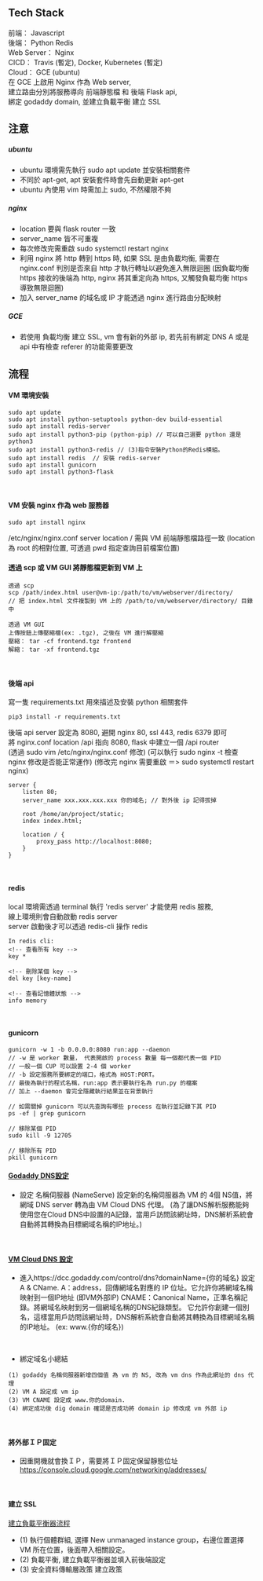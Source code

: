 
## Tech Stack
前端： Javascript  
後端： Python Redis  
Web Server： Nginx  
CICD： Travis (暫定), Docker, Kubernetes (暫定)  
Cloud： GCE (ubuntu)  
在 GCE 上啟用 Nginx 作為 Web server,  
建立路由分別將服務導向 前端靜態檔 和 後端 Flask api,  
綁定 godaddy domain, 並建立負載平衡 建立 SSL

## 注意
##### ubuntu
- ubuntu 環境需先執行 sudo apt update 並安裝相關套件
- 不同於 apt-get, apt 安裝套件時會先自動更新 apt-get
- ubuntu 內使用 vim 時需加上 sudo, 不然權限不夠

##### nginx
- location 要與 flask router 一致
- server_name 皆不可重複
- 每次修改完需重啟 sudo systemctl restart nginx
- 利用 nginx 將 http 轉到 https 時, 如果 SSL 是由負載均衡, 需要在 nginx.conf 判別是否來自 http 才執行轉址以避免進入無限迴圈
  (因負載均衡 https 接收的後端為 http, nginx 將其重定向為 https, 又觸發負載均衡 https 導致無限迴圈)
- 加入 server_name 的域名或 IP 才能透過 nginx 進行路由分配映射

##### GCE 
- 若使用 負載均衡 建立 SSL, vm 會有新的外部 ip, 若先前有綁定 DNS A 或是 api 中有檢查 referer 的功能需要更改


## 流程
#### VM 環境安裝
```
sudo apt update
sudo apt install python-setuptools python-dev build-essential
sudo apt install redis-server
sudo apt install python3-pip (python-pip) // 可以自己選要 python 還是 python3
sudo apt install python3-redis // (3)指令安裝Python的Redis模組。
sudo apt install redis  // 安裝 redis-server
sudo apt install gunicorn
sudo apt install python3-flask 
```
<br>

#### VM 安裝 nginx 作為 web 服務器
```
sudo apt install nginx
```
/etc/nginx/nginx.conf server location / 需與 VM 前端靜態檔路徑一致
(location 為 root 的相對位置, 可透過 pwd 指定查詢目前檔案位置)
<br>

#### 透過 scp 或 VM GUI 將靜態檔更新到 VM 上
```
透過 scp
scp /path/index.html user@vm-ip:/path/to/vm/webserver/directory/
// 把 index.html 文件複製到 VM 上的 /path/to/vm/webserver/directory/ 目錄中

透過 VM GUI
上傳按鈕上傳壓縮檔(ex: .tgz), 之後在 VM 進行解壓縮
壓縮： tar -cf frontend.tgz frontend
解縮： tar -xf frontend.tgz
```
<br>

#### 後端 api

寫一隻 requirements.txt 用來描述及安裝 python 相關套件  
```
pip3 install -r requirements.txt
```

後端 api server 設定為 8080, 避開 nginx 80, ssl 443, redis 6379 即可  
將 nginx.conf location /api 指向 8080, flask 中建立一個 /api router  
(透過 sudo vim /etc/nginx/nginx.conf 修改)
(可以執行 sudo nginx -t 檢查 nginx 修改是否能正常運作)
(修改完 nginx 需要重啟 ＝> sudo systemctl restart nginx)

```
server {
    listen 80;
    server_name xxx.xxx.xxx.xxx 你的域名; // 對外後 ip 記得拔掉

    root /home/an/project/static;
    index index.html;

    location / {
        proxy_pass http://localhost:8080;
    }
}
```
<br>

#### redis
local 環境需透過 terminal 執行 'redis server' 才能使用 redis 服務,  
線上環境則會自動啟動 redis server  
server 啟動後才可以透過 redis-cli 操作 redis  

```
In redis cli:
<!-- 查看所有 key -->
key *

<!-- 刪除某個 key -->
del key [key-name]

<!-- 查看記憶體狀態 -->
info memory
```
<br>

#### gunicorn

```
gunicorn -w 1 -b 0.0.0.0:8080 run:app --daemon
// -w 是 worker 數量， 代表開啟的 process 數量 每一個都代表一個 PID  
// 一般一個 CUP 可以設置 2-4 個 worker
// -b 設定服務所要綁定的端口，格式為 HOST:PORT。
// 最後為執行的程式名稱，run:app 表示要執行名為 run.py 的檔案
// 加上 --daemon 會完全隱藏執行結果並在背景執行

// 如需關掉 gunicorn 可以先查詢有哪些 process 在執行並記錄下其 PID
ps -ef | grep gunicorn

// 移除某個 PID
sudo kill -9 12705

// 移除所有 PID
pkill gunicorn
```

#### [Godaddy DNS設定](https://dcc.godaddy.com/control/dns?domainName={你的域名})
- 設定 名稱伺服器 (NameServe)
    設定新的名稱伺服器為 VM 的 4個 NS值，將網域 DNS server 轉為由 VM Cloud DNS 代理。
    (為了讓DNS解析服務能夠使用您在Cloud DNS中設置的A記錄，當用戶訪問該網址時，DNS解析系統會自動將其轉換為目標網域名稱的IP地址。)
<br>

#### [VM Cloud DNS 設定](https://console.cloud.google.com/net-services/dns/)
- 進入https://dcc.godaddy.com/control/dns?domainName={你的域名} 設定 A & CName.
    A：address，回傳網域名對應的 IP 位址。它允許你將網域名稱映射到一個IP地址 (即VM外部IP)
    CNAME：Canonical Name，正準名稱記錄。將網域名映射到另一個網域名稱的DNS紀錄類型。
    它允許你創建一個別名，這樣當用戶訪問該網址時，DNS解析系統會自動將其轉換為目標網域名稱的IP地址。
    (ex: www.{你的域名})
<br>

- 綁定域名小總結
```
(1) godaddy 名稱伺服器新增四個值 為 vm 的 NS, 改為 vm dns 作為此網址的 dns 代理
(2) VM A 設定成 vm ip
(3) VM CNAME 設定成 www.你的domain.
(4) 綁定成功後 dig domain 確認是否成功將 domain ip 修改成 vm 外部 ip
```
<br>


#### 將外部ＩＰ固定
- 因重開機就會換ＩＰ，需要將ＩＰ固定保留靜態位址
    https://console.cloud.google.com/networking/addresses/
<br>

#### 建立 SSL
[建立負載平衡器流程](https://medium.com/%E5%B7%A5%E7%A8%8B%E9%9A%A8%E5%AF%AB%E7%AD%86%E8%A8%98/gcp-vm-%E8%A8%AD%E5%AE%9A-https-%E5%8F%8A-ssl-41c2406afad4)

- (1) 執行個體群組, 選擇 New unmanaged instance group，右邊位置選擇 VM 所在位置，後面帶入相關設定。
- (2) 負載平衡, 建立負載平衡器並填入前後端設定
- (3) 安全資料傳輸層政策 建立政策


